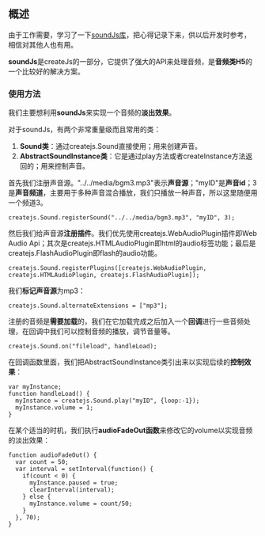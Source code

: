 ## 概述

由于工作需要，学习了一下[soundJs库](http://www.createjs.cc/soundjs/)，把心得记录下来，供以后开发时参考，相信对其他人也有用。

**soundJs**是createJs的一部分，它提供了强大的API来处理音频，是**音频类H5**的一个比较好的解决方案。

### 使用方法

我们主要想利用**soundJs**来实现一个音频的**淡出效果**。

对于soundJs，有两个非常重量级而且常用的类：
1. **Sound类**：通过createjs.Sound直接使用；用来创建声音。
2. **AbstractSoundInstance类**：它是通过play方法或者createInstance方法返回的；用来控制声音。

首先我们注册声音源。"../../media/bgm3.mp3"表示**声音源**；"myID"是**声音id**；3是**声音频道**，主要用于多种声音混合播放，我们只播放一种声音，所以这里随便用一个频道3。

```
createjs.Sound.registerSound("../../media/bgm3.mp3", "myID", 3);
```

然后我们给声音源**注册插件**。我们优先使用createjs.WebAudioPlugin插件即Web Audio Api；其次是createjs.HTMLAudioPlugin即html的audio标签功能；最后是createjs.FlashAudioPlugin即flash的audio功能。

```
createjs.Sound.registerPlugins([createjs.WebAudioPlugin, createjs.HTMLAudioPlugin, createjs.FlashAudioPlugin]);
```

我们**标记声音源**为mp3：

```
createjs.Sound.alternateExtensions = ["mp3"];
```

注册的音频是**需要加载**的，我们在它加载完成之后加入一个**回调**进行一些音频处理，在回调中我们可以控制音频的播放，调节音量等。

```
createjs.Sound.on("fileload", handleLoad);
```

在回调函数里面，我们把AbstractSoundInstance类引出来以实现后续的**控制效果**：

```
var myInstance;
function handleLoad() {
  myInstance = createjs.Sound.play("myID", {loop:-1});
  myInstance.volume = 1;
}
```

在某个适当的时机，我们执行**audioFadeOut函数**来修改它的volume以实现音频的淡出效果：

```
function audioFadeOut() {
  var count = 50;
  var interval = setInterval(function() {
    if(count < 0) {
      myInstance.paused = true;
      clearInterval(interval);
    } else {
      myInstance.volume = count/50;
    }
  }, 70);
}
```





























